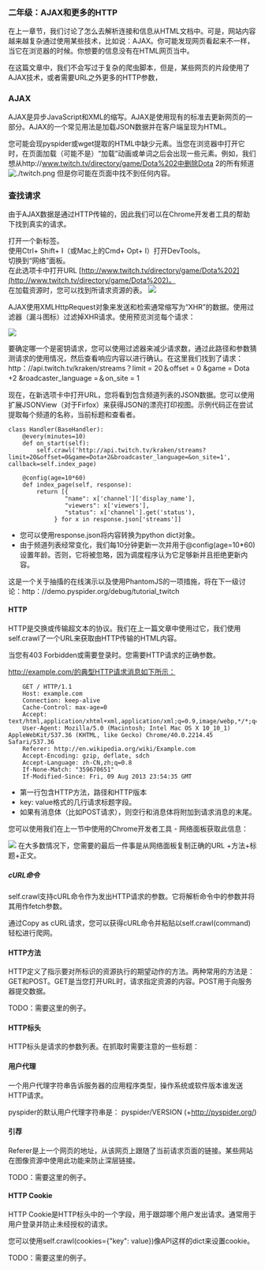 ### 二年级：AJAX和更多的HTTP
在上一章节，我们讨论了怎么去解析连接和信息从HTML文档中。可是，网站内容越来越复杂通过使用某些技术，比如说：AJAX。你可能发现网页看起来不一样，当它在浏览器的时候。你想要的信息没有在HTML网页当中。

在这篇文章中，我们不会写过于复杂的爬虫脚本，但是，某些网页的片段使用了AJAX技术，或者需要URL之外更多的HTTP参数，

### AJAX
AJAX是异步JavaScript和XML的缩写。AJAX是使用现有的标准去更新网页的一部分。AJAX的一个常见用法是加载JSON数据并在客户端呈现为HTML。

您可能会现pyspider或wget提取的HTML中缺少元素。当您在浏览器中打开它时，在页面加载（可能不是）“加载”动画或单词之后会出现一些元素。例如，我们想从http://www.twitch.tv/directory/game/Dota%202中删除Dota 2的所有频道
![./twitch.png](./twitch.png)
但是你可能在页面中找不到任何内容。
### 查找请求
由于AJAX数据是通过HTTP传输的，因此我们可以在Chrome开发者工具的帮助下找到真实的请求。

打开一个新标签。  
使用Ctrl+ Shift+ I（或Mac上的Cmd+ Opt+ I）打开DevTools。  
切换到“网络”面板。  
在此选项卡中打开URL [http://www.twitch.tv/directory/game/Dota%202](http://www.twitch.tv/directory/game/Dota%202)。  
在加载资源时，您可以找到所请求资源的表。
![](./developer-tools-network.png)

AJAX使用XMLHttpRequest对象来发送和检索通常缩写为“XHR”的数据。使用过滤器（漏斗图标）过滤掉XHR请求。使用预览浏览每个请求：

![](./tutorial_2.png)

要确定哪一个是密钥请求，您可以使用过滤器来减少请求数，通过此路径和参数猜测请求的使用情况，然后查看响应内容以进行确认。在这里我们找到了请求：http：//api.twitch.tv/kraken/streams？limit = 20＆offset = 0 &game = Dota +2 &roadcaster_language =＆on_site = 1

现在，在新选项卡中打开URL，您将看到包含频道列表的JSON数据。您可以使用扩展JSONView（对于Firfox）来获得JSON的漂亮打印视图。示例代码正在尝试提取每个频道的名称，当前标题和查看者。

```angular2html
class Handler(BaseHandler):
    @every(minutes=10)
    def on_start(self):
        self.crawl('http://api.twitch.tv/kraken/streams?limit=20&offset=0&game=Dota+2&broadcaster_language=&on_site=1', callback=self.index_page)

    @config(age=10*60)
    def index_page(self, response):
        return [{
                "name": x['channel']['display_name'],
                "viewers": x['viewers'],
                "status": x['channel'].get('status'),
             } for x in response.json['streams']]
```

* 您可以使用response.json将内容转换为python dict对象。
* 由于频道列表经常变化，我们每10分钟更新一次并用于@config(age=10*60)设置年龄。否则，它将被忽略，因为调度程序认为它足够新并且拒绝更新内容。

这是一个关于抽搐的在线演示以及使用PhantomJS的一项措施，将在下一级讨论：http：//demo.pyspider.org/debug/tutorial_twitch
#### HTTP
HTTP是交换或传输超文本的协议。我们在上一篇文章中使用过它，我们使用self.crawl了一个URL来获取由HTTP传输的HTML内容。

当您有403 Forbidden或需要登录时。您需要HTTP请求的正确参数。

http://example.com/的典型HTTP请求消息如下所示：

```
    GET / HTTP/1.1
    Host: example.com
    Connection: keep-alive
    Cache-Control: max-age=0
    Accept: text/html,application/xhtml+xml,application/xml;q=0.9,image/webp,*/*;q=0.8
    User-Agent: Mozilla/5.0 (Macintosh; Intel Mac OS X 10_10_1) AppleWebKit/537.36 (KHTML, like Gecko) Chrome/40.0.2214.45 Safari/537.36
    Referer: http://en.wikipedia.org/wiki/Example.com
    Accept-Encoding: gzip, deflate, sdch
    Accept-Language: zh-CN,zh;q=0.8
    If-None-Match: "359670651"
    If-Modified-Since: Fri, 09 Aug 2013 23:54:35 GMT
```
    
   
* 第一行包含HTTP方法，路径和HTTP版本
* key: value格式的几行请求标题字段。 
* 如果有消息体（比如POST请求），则空行和消息体将附加到请求消息的末尾。

您可以使用我们在上一节中使用的Chrome开发者工具 - 网络面板获取此信息：

![](./wangluo.png)
在大多数情况下，您需要的最后一件事是从网络面板复制正确的URL +方法+标题+正文。
##### cURL命令

self.crawl支持cURL命令作为发出HTTP请求的参数。它将解析命令中的参数并将其用作fetch参数。

通过Copy as cURL请求，您可以获得cURL命令并粘贴以self.crawl(command)轻松进行爬网。

#### HTTP方法
HTTP定义了指示要对所标识的资源执行的期望动作的方法。两种常用的方法是：GET和POST。GET是当您打开URL时，请求指定资源的内容。POST用于向服务器提交数据。

TODO：需要这里的例子。

#### HTTP标头
HTTP标头是请求的参数列表。在抓取时需要注意的一些标题：

#### 用户代理
一个用户代理字符串告诉服务器的应用程序类型，操作系统或软件版本谁发送HTTP请求。

pyspider的默认用户代理字符串是： pyspider/VERSION (+http://pyspider.org/)

#### 引荐
Referer是上一个网页的地址，从该网页上跟随了当前请求页面的链接。某些网站在图像资源中使用此功能来防止深层链接。

TODO：需要这里的例子。

#### HTTP Cookie
HTTP Cookie是HTTP标头中的一个字段，用于跟踪哪个用户发出请求。通常用于用户登录并防止未经授权的请求。

您可以使用self.crawl(cookies={"key": value})像API这样的dict来设置cookie。

TODO：需要这里的例子。